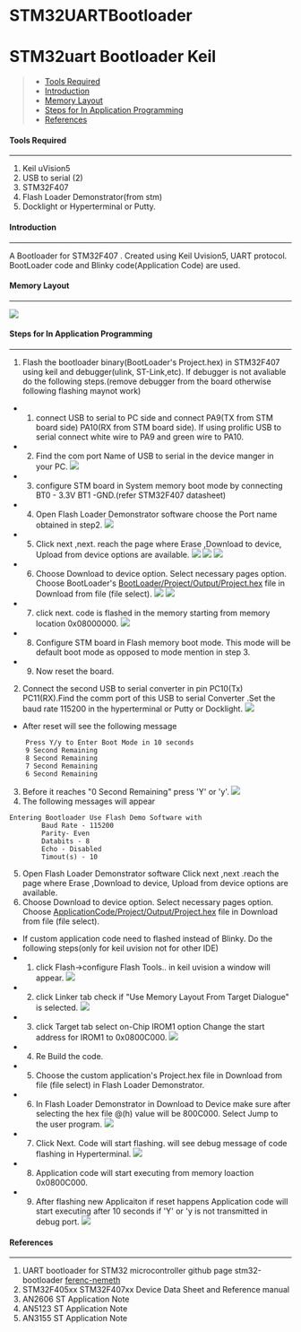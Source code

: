 # STM32UARTBootloader
STM32uart Bootloader Keil     
===================
> - [<i class=""></i>Tools Required](#tools-requried)
> - [<i class=""></i>Introduction](#Introduction)
> - [<i class=""></i>Memory Layout](#Memory-Layout)
> - [<i class=""></i>Steps for In Application Programming](#Steps-for-In-Application-Programming)
> - [<i class=""></i>References](#References)
#### <i class=""></i> Tools Required
-------------------
1. Keil uVision5 
2. USB to serial (2) 
3. STM32F407
4. Flash Loader Demonstrator(from stm)
5. Docklight or Hyperterminal or Putty.
#### <i class=""></i> Introduction
-------------------
A Bootloader for STM32F407 . Created using Keil Uvision5, UART protocol. BootLoader code and Blinky code(Application Code) are used. 
#### <i class=""></i> Memory Layout
-------------------
![](Images/MemoryLayout.png)
#### <i class=""></i> Steps for In Application Programming
-------------------
1. Flash the bootloader binary(BootLoader's Project.hex) in STM32F407 using keil and debugger(ulink, ST-Link,etc).
If debugger is not avaliable do the following steps.(remove debugger from the board otherwise following flashing maynot work)
- 1. connect USB to serial to PC side and connect PA9(TX from STM board side) PA10(RX from STM board side). If using prolific USB to serial connect white wire to PA9 and green wire to PA10.
- 2. Find the com port Name of USB to serial in the device manger in your PC.
![](Images/ComPorts.JPG)
- 3. configure STM board in System memory boot mode by connecting BT0 - 3.3V BT1 -GND.(refer STM32F407 datasheet)
-	4. Open Flash Loader Demonstrator software choose the Port name obtained in step2.
![](Images/FlashLoadDemon.JPG)
- 5. Click next ,next. reach the page where Erase ,Download to device, Upload from device options are available.
![](Images/Next1.JPG)
![](Images/Next2.JPG)
![](Images/FlashOpt.JPG)
- 6. Choose Download to device option. Select necessary pages option. Choose  BootLoader's [BootLoader/Project/Output/Project.hex](BootLoader/Project/Output/Project.hex) file in Download from file (file select).
![](Images/ChooseHexFile1.JPG)
![](Images/AfterChoosingHexFile1.JPG)
- 7. click next. code is flashed in the memory starting from memory location 0x08000000.
![](Images/DownloadingData2.JPG)
- 8. Configure STM board in Flash memory boot mode. This mode will be default boot mode as opposed to mode mention in step 3.
-	9. Now reset the board.
2. Connect the second USB to serial converter in pin PC10(Tx) PC11(RX).Find the comm port of this USB to serial Converter .Set the baud rate 115200 in the hyperterminal or Putty or Docklight.
![](Images/PuttyConfigDebugPort.JPG)
 - After reset will see the following message
```Welcome to STM32F407 Board.
	Press Y/y to Enter Boot Mode in 10 seconds
	9 Second Remaining
	8 Second Remaining
	7 Second Remaining
	6 Second Remaining
```
3. Before it reaches "0 Second Remaining" press 'Y' or 'y'.
![](Images/DebugMessage2.JPG)
4. The following messages will appear
```
Entering Bootloader Use Flash Demo Software with
        Baud Rate - 115200
        Parity- Even
        Databits - 8
        Echo - Disabled
        Timout(s) - 10
```
5. Open Flash Loader Demonstrator software  Click next ,next .reach the page where Erase ,Download to device, Upload from device options are available. 
6. Choose Download to device option. Select necessary pages option. Choose [ApplicationCode/Project/Output/Project.hex](ApplicationCode/Project/Output/Project.hex) file in Download from file (file select).
- If custom application code need to flashed instead of Blinky. Do the following steps(only for keil uvision not for other IDE)
- 1. click Flash->configure Flash Tools.. in keil uvision a window will appear.
![](Images/ConfigureFlashTools.JPG)
- 2. click Linker tab check if "Use Memory Layout From Target Dialogue" is selected. 
![](Images/MemoryLayoutOption.JPG)
- 3. click Target tab select on-Chip IROM1 option  Change the start address for IROM1 to 0x0800C000.
![](Images/MemoryStartingAddress.JPG)
- 4. Re Build the code.
- 5. Choose the custom application's Project.hex file in Download from file (file select) in Flash Loader Demonstrator.
- 6. In Flash Loader Demonstrator in Download to Device make sure after selecting the hex file @(h) value will be 800C000. Select Jump to the user program.
![](Images/LoadingBlinky.JPG)
- 7. Click Next. Code will start flashing. will see debug message of code flashing in Hyperterminal.
![](Images/DebugMessage3.JPG)
- 8. Application code will start executing from memory loaction 0x0800C000.
- 9. After flashing new Applicaiton if reset happens Application code will start executing after 10 seconds if 'Y' or 'y is not transmitted in debug port.
![](Images/DebugMessage1.JPG)
#### <i class=""></i> References
-------------------
1. UART bootloader for STM32 microcontroller github page stm32-bootloader [ferenc-nemeth](https://github.com/ferenc-nemeth/stm32-bootloader)
2. STM32F405xx STM32F407xx Device Data Sheet and Reference manual
3. AN2606 ST Application Note
4. AN5123 ST Application Note
5. AN3155 ST Application Note

